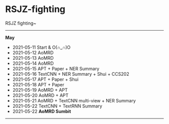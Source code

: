 # RSJZ-fighting
RSJZ fighting~

---

**May**
- 2021-05-11 Start & O(∩_∩)O
- 2021-05-12 AoMRD
- 2021-05-13 AoMRD
- 2021-05-14 AoMRD
- 2021-05-15 APT + Paper + NER Summary
- 2021-05-16 TextCNN + NER Summary + Shui + CCS202
- 2021-05-17 APT + Paper + Shui
- 2021-05-18 APT + Paper
- 2021-05-19 AoMRD + APT
- 2021-05-20 AoMRD + APT
- 2021-05-21 AoMRD + TextCNN multi-view + NER Summary
- 2021-05-22 TextCNN + TextRNN Summary
- 2021-05-22 **AoMRD Sumbit**



---

